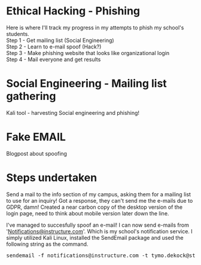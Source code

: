 # Ethical Hacking - Phishing
Here is where I'll track my progress in my attempts to phish my school's students. <br>
Step 1 - Get mailing list (Social Engineering) <br>
Step 2 - Learn to e-mail spoof (Hack?) <br>
Step 3 - Make phishing website that looks like organizational login <br>
Step 4 - Mail everyone and get results <br>
 
# Social Engineering - Mailing list gathering
<a src="https://tools.kali.org/information-gathering/theharvester">Kali tool - harvesting</a>
<a src="https://www.dionach.com/blog/social-engineering-and-phishing-email-attacks">Social engineering and phishing!</a>
# Fake EMAIL
<a src="https://dylan.tweney.com/2017/10/25/how-to-fake-an-email-from-almost-anyone-in-under-5-minutes/">Blogpost about spoofing</a>




# Steps undertaken
Send a mail to the info section of my campus, asking them for a mailing list to use for an inquiry!
Got a response, they can't send me the e-mails due to GDPR, damn!
Created a near carbon copy of the desktop version of the login page, need to think about mobile version later down the line. 

I've managed to succesfully spoof an e-mail! I can now send e-mails from 'Notifications@instructure.com'. Which is my school's notification service.
I simply utilized Kali Linux, installed the SendEmail package and used the following string as the command.
<pre>sendemail -f notifications@instructure.com -t tymo.dekock@student.kdg.be -m "Hello world" -s uit.telenet.be -u "Canvas notification"</pre>

